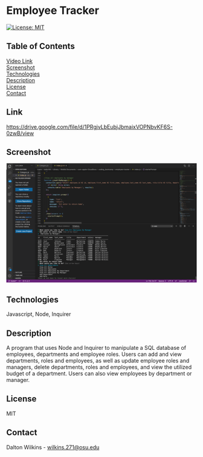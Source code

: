 # Employee Tracker

[![License: MIT](https://img.shields.io/badge/License-MIT-blue.svg)](https://opensource.org/licenses/MIT)

## Table of Contents
[Video Link](#Link)  
[Screenshot](#Screenshot)  
[Technologies](#Technologies)  
[Description](#Description)  
[License](#License)  
[Contact](#Contact)

## Link
 https://drive.google.com/file/d/1PRgjvLbEubjJbmaixVOPNbvKF6S-0zwB/view

## Screenshot
![Screenshot](assets/images/screenshot.png)

## Technologies
Javascript, Node, Inquirer

## Description
A program that uses Node and Inquirer to manipulate a SQL database of employees, departments and employee roles. Users can add and view departments, roles and employees, as well as update employee roles and managers, delete departments, roles and employees, and view the utilized budget of a department. Users can also view employees by department or manager.

## License
MIT

## Contact
Dalton Wilkins - wilkins.271@osu.edu
